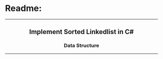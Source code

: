 # Readme:
 
---
 
<h2 align='center'>Implement Sorted Linkedlist in C#</h2>
<h3 quote align='center'>Data Structure</h3 quote>
 
---
